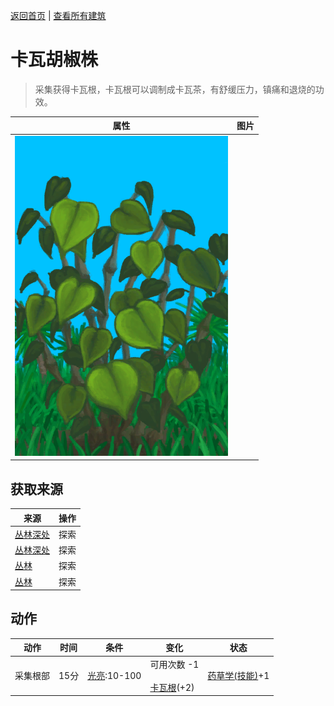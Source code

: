 [返回首页](index.md)   |  [查看所有建筑](building.md)
# 卡瓦胡椒株  
> 采集获得卡瓦根，卡瓦根可以调制成卡瓦茶，有舒缓压力，镇痛和退烧的功效。  
  
  属性  |   图片   
 ----  |  ----:   
   |  ![](Sprite/KavaPlant.png)   
  
## 获取来源  
来源  |  操作  
----  |  ----  
[丛林深处](DeepJungle.md)  |  探索  
[丛林深处](DeepJungle.md)  |  探索  
[丛林](Jungle.md)  |  探索  
[丛林](Jungle.md)  |  探索  
## 动作  
动作  |  时间  |  条件  |  变化  |  状态  
----  |  ----  |  ----  |  ----  |  ----  
采集根部  |  15分  |  [光亮](Light.md):10-100  |  可用次数  -1<br><br>[卡瓦根](KavaRoot.md)(+2)  |  [药草学(技能)](Skill_Herbology.md)+1  
